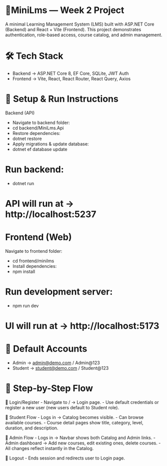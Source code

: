 # 📘MiniLms — Week 2 Project

A minimal Learning Management System (LMS) built with ASP.NET Core (Backend) and React + Vite (Frontend).
This project demonstrates authentication, role-based access, course catalog, and admin management.

# 🛠️ Tech Stack

 - Backend → ASP.NET Core 8, EF Core, SQLite, JWT Auth
 - Frontend → Vite, React, React Router, React Query, Axios

# 🚀 Setup & Run Instructions
Backend (API)
- Navigate to backend folder:
- cd backend/MiniLms.Api
- Restore dependencies:
- dotnet restore
- Apply migrations & update database:
- dotnet ef database update

# Run backend:

 - dotnet run


 # API will run at → http://localhost:5237

# Frontend (Web)

Navigate to frontend folder:

- cd frontend/minilms
- Install dependencies:
- npm install


# Run development server:

- npm run dev


# UI will run at → http://localhost:5173

# 👥 Default Accounts

 - Admin → admin@demo.com / Admin@123
 - Student → student@demo.com / Student@123

# 📖 Step-by-Step Flow
🔹 Login/Register
     - Navigate to / → Login page.
     - Use default credentials or register a new user (new users default to Student role).

🔹 Student Flow
     -  Logs in → Catalog becomes visible.
     -  Can browse available courses.
     -  Course detail pages show title, category, level, duration, and description.

🔹 Admin Flow
     -   Logs in → Navbar shows both Catalog and Admin links.
     -   Admin dashboard → Add new courses, edit existing ones, delete courses.
     -   All changes reflect instantly in the Catalog.

🔹 Logout
     -   Ends session and redirects user to Login page.

     
